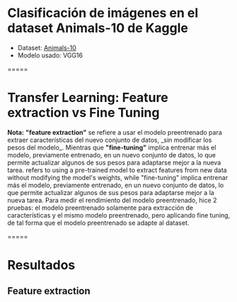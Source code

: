 # Clasificación de imágenes en el dataset Animals-10 de Kaggle
- Dataset: [Animals-10](https://www.kaggle.com/datasets/alessiocorrado99/animals10/data)
- Modelo usado: VGG16
  
=====

# Transfer Learning: Feature extraction vs Fine Tuning
**Nota:** **"feature extraction"** se refiere a usar el modelo preentrenado para extraer características del nuevo conjunto de datos, \_sin modificar los pesos del modelo\_. Mientras que **"fine-tuning"** implica entrenar más el modelo, previamente entrenado, en un nuevo conjunto de datos, lo que permite actualizar algunos de sus pesos para adaptarse mejor a la nueva tarea. refers to using a pre-trained model to extract features from new data without modifying the model's weights, while "fine-tuning" implica entrenar más el modelo, previamente entrenado, en un nuevo conjunto de datos, lo que permite actualizar algunos de sus pesos para adaptarse mejor a la nueva tarea.
Para medir el rendimiento del modelo preentrenado, hice 2 pruebas: el modelo preentrenado solamente para extracción de características y el mismo modelo preentrenado, pero aplicando fine tuning, de tal forma que el modelo preentrenado se adapte al dataset.

=====

# Resultados

## Feature extraction

